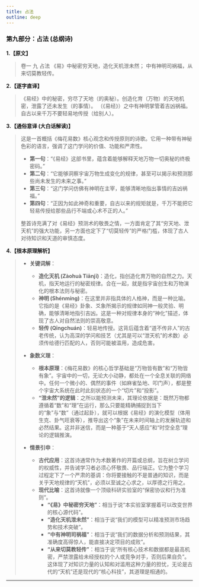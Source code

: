 ```yaml
---
title: 占法
outline: deep
---
```

  
### **第九部分：占法 (总纲诗)**

**1.【原文】**
> 卷一 九 占法
> 《易》中秘密穷天地，造化天机泄未然；
> 中有神明司祸福，从来切莫教轻传。

**2.【逐字直译】**
> 《易经》中的秘密，穷尽了天地（的奥秘）。创造化育（万物）的天地机密，泄露了还未发生（的事情）。
> （《易经》）之中有神明掌管着吉凶祸福。自古以来千万不要轻易地传授（给别人）。

**3.【通俗意译 (大白话解读)】**
> 这是一首概括《梅花易数》核心观念和传授原则的诗歌。它用一种带有神秘色彩的语言，强调了这门学问的价值、功能和严肃性。
> 
> *   **第一句**：“《易经》这部书里，蕴含着能够解释天地万物一切奥秘的终极密码。”
> *   **第二句**：“它能够洞察宇宙万物生成变化的规律，甚至可以揭示和预测那些尚未发生的未来之事。”
> *   **第三句**：“这门学问仿佛有神明在主宰，能够清晰地指出事情的吉凶祸福。”
> *   **第四句**：“正因为如此神奇和重要，自古以来的规矩就是，千万不能把它轻易传授给那些品行不端或心术不正的人。”
> 
> 整首诗充满了对《易经》预测术的敬畏之情，一方面肯定了其“穷天地、泄天机”的强大功能，另一方面也定下了“切莫轻传”的严格门槛，体现了古人对待知识和天道的审慎态度。

**4.【根本原理解析】**
> *   **关键词解**：
>     *   **造化天机 (Zàohuà Tiānjī)**：造化，指创造化育万物的自然之力。天机，指天地运行的秘密规律。合在一起，就是指宇宙创生和万物演化的根本法则与秘密。
>     *   **神明 (Shénmíng)**：在这里并非指具体的人格神，而是一种比喻。它指的是《易经》卦象、爻象所揭示的规律如同神一般灵验、明确，能够清晰地指引吉凶。这是一种对规律本身的“神化”描述，体现了古人对自然法则的崇高敬意。
>     *   **轻传 (Qīngchuán)**：轻易地传授。这背后蕴含着“道不传非人”的古老传统，认为高深的学问和技艺（尤其是可以“泄天机”的术数）必须传给德行匹配的人，否则可能被滥用，造成危害。
> 
> *   **象数义理**：
>     *   **根本原理**：《梅花易数》的核心哲学基础是“万物皆有数”和“万物皆有象”。宇宙中的一切，无论大小动静，都处在一个全息关联的网络中。任何一个微小的、偶然的事件（如麻雀坠地、叩门声），都是整个宇宙大系统在此时此刻状态的一个“切片”和“投影”。
>     *   **“泄未然”的逻辑**：之所以能预测未来，其理论依据是：既然万物都遵循着“数”和“理”在运行，那么只要能精确捕捉到当下的“象”与“数”（通过起卦），就可以根据《易经》的演化模型（体用生克、卦气旺衰等），推导出这个“象”在未来时间轴上的发展轨迹和必然结果。这并非迷信，而是一种基于“天人感应”和“时空全息”理论的逻辑推演。
> 
> *   **情景引申**：
>     *   **古代应用**：这首诗通常作为术数著作的开篇或总纲，旨在树立学问的权威性，并告诫学习者必须心怀敬畏、品行端正。它为整个学习过程定下了一个严肃的基调：你将要接触的不是普通的知识，而是关乎天地规律的“天机”，必须以至诚之心求之，以厚德之行用之。
>     *   **现代比喻**：这首诗就像一个顶级科研实验室的“保密协议和行为准则”。
>         *   **“《易》中秘密穷天地”**：相当于说“本实验室掌握着可以改变世界的核心源代码”。
>         *   **“造化天机泄未然”**：相当于说“我们的模型可以精准预测市场趋势和技术突破”。
>         *   **“中有神明司祸福”**：相当于说“我们的数据分析和预测结果，其准确度高得惊人，能直接决定项目的成败”。
>         *   **“从来切莫教轻传”**：相当于说“所有核心技术和数据都是最高机密，严禁泄露给未经授权的个人或竞争对手，否则后果自负”。
>         这体现了对知识力量的认知和对滥用这种力量的担忧，无论是古代的“天机”还是现代的“核心科技”，其道理是相通的。

---

